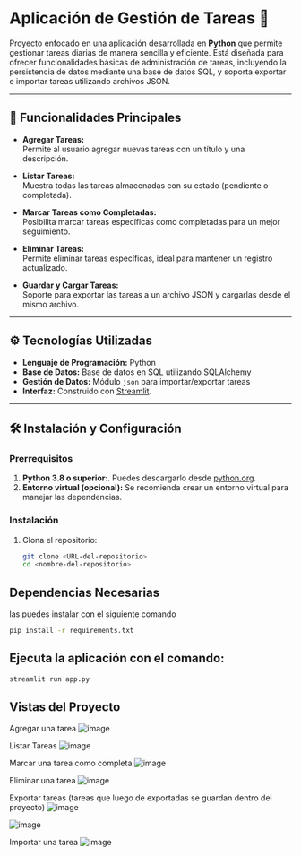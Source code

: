 # Aplicación de Gestión de Tareas 📝

Proyecto enfocado en una aplicación desarrollada en **Python** que permite gestionar tareas diarias de manera sencilla y eficiente. Está diseñada para ofrecer funcionalidades básicas de administración de tareas, incluyendo la persistencia de datos mediante una base de datos SQL, y soporta exportar e importar tareas utilizando archivos JSON.

---

## 🚀 Funcionalidades Principales

- **Agregar Tareas:**  
  Permite al usuario agregar nuevas tareas con un título y una descripción.

- **Listar Tareas:**  
  Muestra todas las tareas almacenadas con su estado (pendiente o completada).

- **Marcar Tareas como Completadas:**  
  Posibilita marcar tareas específicas como completadas para un mejor seguimiento.

- **Eliminar Tareas:**  
  Permite eliminar tareas específicas, ideal para mantener un registro actualizado.

- **Guardar y Cargar Tareas:**  
  Soporte para exportar las tareas a un archivo JSON y cargarlas desde el mismo archivo.

---

## ⚙️ Tecnologías Utilizadas

- **Lenguaje de Programación:** Python  
- **Base de Datos:** Base de datos en SQL utilizando SQLAlchemy  
- **Gestión de Datos:** Módulo `json` para importar/exportar tareas  
- **Interfaz:** Construido con [Streamlit](https://streamlit.io).

---

## 🛠️ Instalación y Configuración

### Prerrequisitos
1. **Python 3.8 o superior:**. Puedes descargarlo desde [python.org](https://www.python.org/).
2. **Entorno virtual (opcional):** Se recomienda crear un entorno virtual para manejar las dependencias.

### Instalación
1. Clona el repositorio:
   ```bash
   git clone <URL-del-repositorio>
   cd <nombre-del-repositorio>

## Dependencias Necesarias

las puedes instalar con el siguiente comando
```bash
pip install -r requirements.txt
```

## Ejecuta la aplicación con el comando:

```bash
streamlit run app.py

```

## Vistas del Proyecto

Agregar una tarea
![image](https://github.com/user-attachments/assets/2e4decf2-c4d8-4fbe-a880-0d04f201db6f)

Listar Tareas
![image](https://github.com/user-attachments/assets/3e5eb51f-3288-46b8-8a8c-5191d834d2a2)

Marcar una tarea como completa
![image](https://github.com/user-attachments/assets/b6cfa8a1-eac6-4c46-9501-f1fbfbbefc06)
 
Eliminar una tarea
![image](https://github.com/user-attachments/assets/a88a6cc5-ef93-45d1-a804-ff89d6b5e2e7)

Exportar tareas (tareas que luego de exportadas se guardan dentro del proyecto)
![image](https://github.com/user-attachments/assets/08344739-a900-4501-918c-7497d641f763)

![image](https://github.com/user-attachments/assets/71438067-d9e3-41e0-91ec-46b32a38c698)

Importar una tarea
![image](https://github.com/user-attachments/assets/f44dc16e-5964-4c91-b307-136312da0d67)


